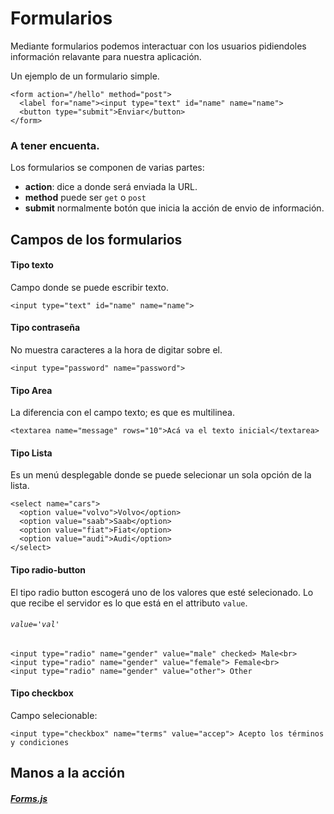 # Formularios

Mediante formularios podemos interactuar con los usuarios pidiendoles información
relavante para nuestra aplicación.

Un ejemplo de un formulario simple.

```
<form action="/hello" method="post">
  <label for="name"><input type="text" id="name" name="name">
  <button type="submit">Enviar</button>
</form>
```

### A tener encuenta.

Los formularios se componen de varias partes:

- **action**: dice a donde será enviada la URL.
- **method** puede ser `get` o `post`
- **submit** normalmente botón que inicia la acción de envio de información.

## Campos de los formularios

#### Tipo texto

Campo donde se puede escribir texto.

`<input type="text" id="name" name="name">`

#### Tipo contraseña

No muestra caracteres a la hora de digitar sobre el.

`<input type="password" name="password">`

#### Tipo Area

La diferencia con el campo texto; es que es multilinea.

`<textarea name="message" rows="10">Acá va el texto inicial</textarea>`

#### Tipo Lista

Es un menú desplegable donde se puede selecionar un sola opción de la lista.

```
<select name="cars">
  <option value="volvo">Volvo</option>
  <option value="saab">Saab</option>
  <option value="fiat">Fiat</option>
  <option value="audi">Audi</option>
</select>
```

#### Tipo radio-button

El tipo radio button escogerá uno de los valores que esté selecionado.
Lo que recibe el servidor es lo que está en el attributo `value`.

###### `value='val'`

```
<input type="radio" name="gender" value="male" checked> Male<br>
<input type="radio" name="gender" value="female"> Female<br>
<input type="radio" name="gender" value="other"> Other
```

#### Tipo checkbox

Campo selecionable:

`<input type="checkbox" name="terms" value="accep"> Acepto los términos y condiciones`

## Manos a la acción

##### [Forms.js](./forms.js)
